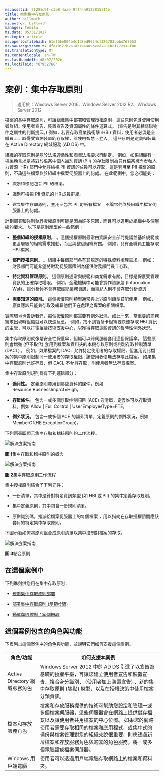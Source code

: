 ```yaml
---
ms.assetid: 7f285c9f-c3e8-4aae-9ff4-a9123815114e
title: 案例集中存取原則
author: billmath
ms.author: billmath
manager: femila
ms.date: 05/31/2017
ms.topic: article
ms.openlocfilehash: 61ef5be004b4c138ed9654cf326703bbbd7d7053
ms.sourcegitcommit: dfa48f77b751dbc34409aced628eb2f17c912f08
ms.translationtype: MT
ms.contentlocale: zh-TW
ms.lasthandoff: 08/07/2020
ms.locfileid: "87952768"
---
```

# <a name="scenario-central-access-policy"></a>案例：集中存取原則

>適用於：Windows Server 2016、Windows Server 2012 R2、Windows Server 2012

檔案的集中存取原則，可讓組織集中部署和管理授權原則，這些原則包含使用使用者群組、使用者宣告、裝置宣告及資源屬性的條件運算式。 (宣告是對其相關聯物件之屬性的判斷提示。) 例如，若要存取高業務衝擊 (HBI) 資料，使用者必須是全職員工、取得受管理裝置的存取權，並使用智慧卡登入。 這些原則是定義和裝載在 Active Directory 網域服務 (AD DS) 中。

組織的存取原則是基於法規遵循性和商業法規要求而制定。 例如，如果組織有一項業務需求是將對於檔案中個人識別資訊 (PII) 的存取限制為只有檔案擁有者和人力資源 (HR) 部門中允許檢視 PII 資訊的成員可以存取，這是套用至 PII 檔案的原則，不論這些檔案位於組織中檔案伺服器上的何處。 在此範例中，您必須能夠：

-   識別和標記包含 PII 的檔案。

-   識別可檢視 PII 資訊的 HR 成員群組。

-   建立集中存取原則，套用至包含 PII 的所有檔案，不論它們位於組織中檔案伺服器上的何處。

計劃部署和強制執行授權原則可能是因為許多原因，而且可以適用於組織中多個層級的要求。 以下是原則類型的一些範例：

-   **整個組織的授權原則**。 。這個授權原則最常由資訊安全部門提議並基於規範或更高層級的組織需求推動，而且與整個組織有關。 例如，只有全職員工能存取 HBI 檔案。

-   **部門授權原則**。 。組織中每個部門各有其規定的特殊資料處理需求。 例如：財務部門可能希望將財務伺服器限制為僅供財務部門員工存取。

-   **特定資料管理原則。** 這個原則通常與規範和商業需求有關，目標是保護受管理資訊的正確存取權限。 例如，金融機構中可能會實作資訊牆 (Information Wall)，讓分析師不會存取經紀業務資訊，而經紀人則不會存取分析資訊

-   **需要知道的原則。** 這個授權原則類型通常與上述原則類型搭配使用。 例如，廠商應該只能夠存取及編輯他們正在處理之專案的相關檔案。

實際環境也告訴我們，每個授權原則都需要有例外狀況，如此一來，當重要的商務需求出現時組織就可以快速反應。 例如，找不到智慧卡但需要快速存取 HBI 資訊的主管，可以打電話給技術支援中心，以獲得存取這些資訊的暫時性例外狀況。

集中存取原則就像是安全性保護傘，組織可以跨伺服器套用這個保護傘。 這些原則會增強 (但不取代) 套用到檔案和資料夾的本機存取原則或判別存取控制清單 (DACL) 。 例如，如果檔案的 DACL 允許特定使用者的存取權限，但套用到此檔案的集中原則限制同一使用者的存取權限，該使用者便無法存取此檔案。 如果集中存取原則允許存取、但 DACL 不允許存取，則使用者無法存取檔案。

集中存取原則規則具有下列邏輯部分：

-   **適用性。** 定義原則套用到哪些資料的條件，例如 Resource.BusinessImpact=High。

-   **存取條件。** 包含一或多個存取控制項目 (ACE) 的清單，定義誰可以存取資料，例如 Allow | Full Control | User.EmployeeType=FTE。

-   **例外狀況。** 包含一或多個 ACE 的額外清單，定義原則的例外狀況，例如 MemberOf(HBIExceptionGroup)。

下列兩張圖顯示集中存取和稽核原則的工作流程。

![解決方案指南](media/Scenario--Central-Access-Policy/DynamicAccessControl_RevGuide.JPG)

**圖 1**集中存取和稽核原則的概念

![解決方案指南](media/Scenario--Central-Access-Policy/DynamicAccessControl_RevGuide_2.JPG)

**圖 2**集中存取原則工作流程

集中授權原則結合了下列元件：

-   一份清單，其中是針對特定資訊類型 (如 HBI 或 PII) 的集中定義存取規則。

-   集中定義原則，其中包含一份規則清單。

-   原則識別碼，指派給檔案伺服器上的每個檔案 ，用以指向在存取授權期間應該套用的特定集中存取原則。

下圖示範如何將原則組合成原則清單以集中控制對檔案的存取。

![解決方案指南](media/Scenario--Central-Access-Policy/DynamicAccessControl_RevGuide3.JPG)

**圖 3**結合原則

## <a name="in-this-scenario"></a>在這個案例中
下列準則供您用在集中存取原則：

-   [規劃集中存取原則部署](assetId:///0311a76d-d66c-4ddb-ade6-af586a2ad82f)

-   [部署集中存取原則 &#40;示範步驟&#41;](Deploy-a-Central-Access-Policy--Demonstration-Steps-.md)

-   [動態存取控制：案例概觀](Dynamic-Access-Control--Scenario-Overview.md)

## <a name="roles-and-features-included-in-this-scenario"></a><a name="BKMK_NEW"></a>這個案例包含的角色與功能
下表列出這個案例中的角色與功能，並說明它們如何支援這個案例。

|角色/功能|如何支援本案例|
|-----------------|---------------------------------|
|Active Directory 網域服務角色|Windows Server 2012 中的 AD DS 引進了以宣告為基礎的授權平臺，可讓您建立使用者宣告和裝置宣告、複合身分識別、 (使用者加上裝置宣告) 、新的集中存取原則 (端點) 模型，以及在授權決策中使用檔案分類資訊。|
|檔案和存放服務角色|檔案和存放服務提供的技術可幫助您設定和管理一或多個檔案伺服器，這些伺服器會在網路上提供儲存檔案以及讓使用者共用檔案的中心位置。 如果您的網路使用者需要存取相同的檔案和應用程式，或集中式的備份與檔案管理對您的組織來說很重要，則應透過新增檔案和存放服務角色與適當的角色服務，將一或多個電腦設成檔案伺服器。|
|Windows 用戶端電腦|使用者可以透過用戶端電腦存取網路上的檔案和資料夾。|



